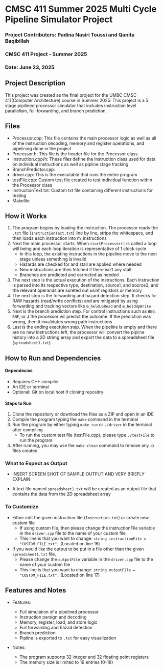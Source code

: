 # CMSC 411 Summer 2025 Multi Cycle Pipeline Simulator Project
### Project Contributers: Padina Nasiri Toussi and Qanita Baqibillah
### CMSC 411 Project - Summer 2025
### Date: June 23, 2025

## Project Description

This project was created as the final project for the UMBC CMSC 411(Computer Architecture) course in Summer 2025. This project is a 5 stage pipilined processor simulator that includes instruction level parallelism, full forwarding, and branch prediction.

## Files
- Processor.cpp: This file contains the main processor logic as well as all of the instruction decoding, memory and register operations, and pipelining done in the project
- Processor.h: This file is the header file for the Processor class
- Instruction.cpp/h: These files define the Instruction class used for data on individual instructions as well as pipline stage tracking
- BranchPredictor.cpp: 
- driver.cpp: This is the executable that runs the entire program
- testFile.cpp: Custom test file created to test individual function within the Processor class
- InstructionText.txt: Custom txt file containing different instructions for testing
- Makefile

## How it Works

1. The program begins by loading the instruction. The processor reads the ``.txt`` file (``InstructionText.txt``) line by line, strips the whitespace, and then loads each instruction into m_instructions
2. Next the main processor starts. When ``startProcessor()`` is called a loop will being and each loop iteration is representative of 1 clock cycle
    - In this loop, the existing instructions in the pipeline move to the next stage unless something is invalid
    - Hazards are checked for and stall are applied where needed
    - New instructions are then fetched if there isn't any stall
    - Branches are predicted and carrected as needed
3. The next step is the actual execution of the instructions. Each instruction is parsed into its respective type, destination, source1, and source2, and the relevant operands are soreted out usinf registors or memory
4. The next step is the forwarding and hazard detection step. It checks for RAW hazards (read/write conlficts) and are mitigated by using forwarding and tracking vectors like ``m_heldUpRead`` and ``m_heldUpWrite``
5. Next is the branch prediction step. For control instructions such as ``BEQ``, ``BNE``, or J the processor wil predict the outcome. If the prediction was wrong, then it invalidates wrong path instructions
6. Last is the ending exectuion step. When the pipeline is empty and there are no new instructions left, the processor will convert the pipline history into a 2D strimg array and export the data to a spreadsheet file (``spreadsheet1.txt``)

## How to Run and Dependencies
#### Dependecies
- Requires C++ compiler
- An IDE or terminal
- Optional: Git on local host if cloning repositry

#### Steps to Run
1. Clone the repository or download the files as a ZIP and open in an IDE
2. Compile the program typing the ``make`` command in the terminal
3. Run the program by either typing ``make run`` or ``./driver`` in the terminal after compiling
    - To run the custom test file (testFile.cpp), please type ``./testFile`` to run the program
4. After running, you may use the ``make clean`` command to remove any .o files created

### What to Expect as Output

- INSERT SCREEN SHOT OF SAMPLE OUTPUT AND VERY BRIEFLY EXPLAIN

- A text file named ``spreadsheet1.txt`` will be created as an output file that contains the data from the 2D spreadsheet array

### To Customize
- Either edit the given instruction file (``Instruction.txt``) or create new custom file
    - If using custom file, then please change the instructionFile variable in the ``driver.cpp`` file to the name of your custom file
    - This line is that you want to change: ``string instructionFile = "CUSTOM_FILE.txt";`` (Located on line 16)
- If you would like the output to be put in a file other than the given ``spreadsheet1.txt`` file,
    - Please change the ``outputFile`` variable in the ``driver.cpp`` file to the name of your custom file
    - This line is that you want to change: ``string outputFile = "CUSTOM_FILE.txt";`` (Located on line 17)

## Features and Notes

- Features:
    - Full simulation of a pipelined processor
    - Instruction parsign and decoding
    - Memory, register, load, and store logic
    - Full forwarding and hazad detection
    - Branch prediction
    - Pipline is exported to ``.txt`` for easy visualization

- Notes:
    - The program supports 32 integer and 32 floating point registers
    - The memory size is limited to 19 entries (0-18)




